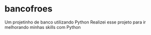 # bancofroes
Um projetinho de banco utilizando Python
Realizei esse projeto para ir melhorando minhas skills com Python
